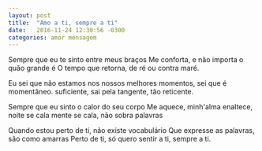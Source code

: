 ```yaml
---
layout: post
title:  "Amo a ti, sempre a ti"
date:   2016-11-24 12:30:56 -0300
categories: amor mensagem
---
```

Sempre que eu te sinto entre meus braços
Me conforta, e não importa o quão grande é
O tempo que retorna, de ré ou contra maré.

Eu sei que não estamos nos nossos melhores
momentos, sei que é momentâneo.
suficiente, sai pela tangente, tão reticente.

Sempre que eu sinto o calor do seu corpo
Me aquece, minh'alma enaltece, noite se cala
mente se cala, não sobra palavras

Quando estou perto de ti, não existe vocabulário 
Que expresse as palavras, são como amarras
Perto de ti, só quero sentir a ti, sempre a ti.





